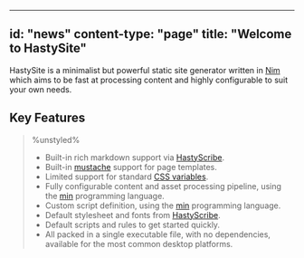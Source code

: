 -----
id: "news"
content-type: "page"
title: "Welcome to HastySite"
-----

HastySite is a minimalist but powerful static site generator written in [Nim](https://nim-lang.org) which aims to be fast at processing content and highly configurable to suit your own needs.

## Key Features

> %unstyled%
> * [](class:check) Built-in rich markdown support via [HastyScribe](https://h3rald.com/hastyscribe).
> * [](class:check) Built-in [mustache](https://mustache.github.io/) support for page templates.
> * [](class:check) Limited support for standard [CSS variables](https://developer.mozilla.org/en-US/docs/Web/CSS/Using_CSS_variables).
> * [](class:check) Fully configurable content and asset processing pipeline, using the [min](https://min-lang.org) programming language.
> * [](class:check) Custom script definition, using the [min](https://min-lang.org) programming language.
> * [](class:check) Default stylesheet and fonts from [HastyScribe](https://h3rald.com/hastyscribe).
> * [](class:check) Default scripts and rules to get started quickly.
> * [](class:check) All packed in a single executable file, with no dependencies, available for the most common desktop platforms.


